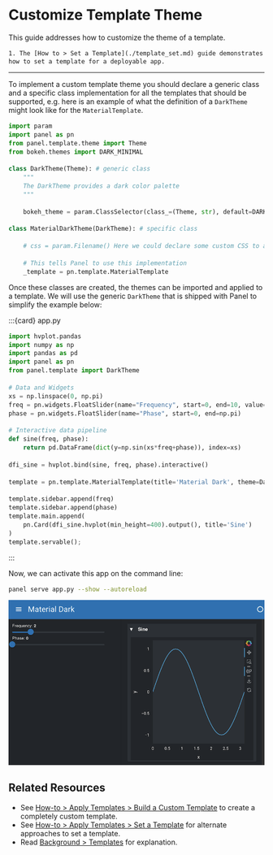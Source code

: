 # Customize Template Theme

This guide addresses how to customize the theme of a template.

```{admonition} Prerequisites
1. The [How to > Set a Template](./template_set.md) guide demonstrates how to set a template for a deployable app.
```

---

To implement a custom template theme you should declare a generic class and a specific class implementation for all the templates that should be supported, e.g. here is an example of what the definition of a `DarkTheme` might look like for the `MaterialTemplate`.

```python
import param
import panel as pn
from panel.template.theme import Theme
from bokeh.themes import DARK_MINIMAL

class DarkTheme(Theme): # generic class
    """
    The DarkTheme provides a dark color palette
    """

    bokeh_theme = param.ClassSelector(class_=(Theme, str), default=DARK_MINIMAL)

class MaterialDarkTheme(DarkTheme): # specific class

    # css = param.Filename() Here we could declare some custom CSS to apply

    # This tells Panel to use this implementation
    _template = pn.template.MaterialTemplate
```

Once these classes are created, the themes can be imported and applied to a template. We will use the generic `DarkTheme` that is shipped with Panel to simplify the example below:

:::{card} app.py

```python
import hvplot.pandas
import numpy as np
import pandas as pd
import panel as pn
from panel.template import DarkTheme

# Data and Widgets
xs = np.linspace(0, np.pi)
freq = pn.widgets.FloatSlider(name="Frequency", start=0, end=10, value=2)
phase = pn.widgets.FloatSlider(name="Phase", start=0, end=np.pi)

# Interactive data pipeline
def sine(freq, phase):
    return pd.DataFrame(dict(y=np.sin(xs*freq+phase)), index=xs)

dfi_sine = hvplot.bind(sine, freq, phase).interactive()

template = pn.template.MaterialTemplate(title='Material Dark', theme=DarkTheme)

template.sidebar.append(freq)
template.sidebar.append(phase)
template.main.append(
    pn.Card(dfi_sine.hvplot(min_height=400).output(), title='Sine')
)
template.servable();
```
:::

Now, we can activate this app on the command line:

``` bash
panel serve app.py --show --autoreload
```

<img src="../../_static/images/template_mat_dark.png" alt="dark themed panel app">

## Related Resources

- See [How-to > Apply Templates > Build a Custom Template](./template_custom.md) to create a completely custom template.
- See [How-to > Apply Templates > Set a Template](./template_set.md) for alternate approaches to set a template.
- Read [Background > Templates](../../explanation/styling/templates_overview.md) for explanation.
